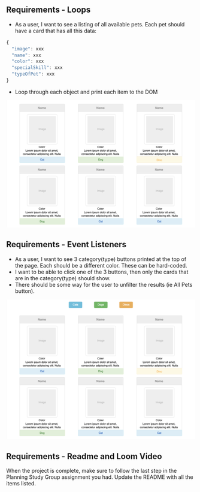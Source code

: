 ## Requirements - Loops

- As a user, I want to see a listing of all available pets. Each pet should have a card that has all this data:
```javascript
{
  "image": xxx
  "name": xxx
  "color": xxx
  "specialSkill": xxx
  "typeOfPet": xxx
}
```
- Loop through each object and print each item to the DOM

![MockUp1](MockUp1.png)


## Requirements - Event Listeners

- As a user, I want to see 3 category(type) buttons printed at the top of the page. Each should be a different color. These can be hard-coded.
- I want to be able to click one of the 3 buttons, then only the cards that are in the category(type) should show.
- There should be some way for the user to unfilter the results (ie All Pets button).

![MockUp](MockUp.png)

## Requirements - Readme and Loom Video
When the project is complete, make sure to follow the last step in the Planning Study Group assignment you had. Update the README with all the items listed.
